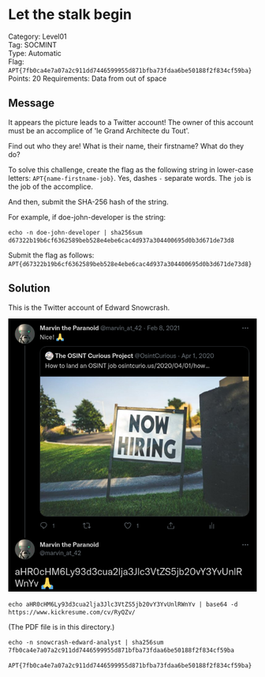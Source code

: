# Let the stalk begin

Category: Level01  
Tag: SOCMINT  
Type: Automatic  
Flag: `APT{7fb0ca4e7a07a2c911dd7446599955d871bfba73fdaa6be50188f2f834cf59ba}`  
Points: 20
Requirements: Data from out of space

## Message

It appears the picture leads to a Twitter account! The owner of this account must be an accomplice of 'le Grand Architecte du Tout'.

Find out who they are! What is their name, their firstname? What do they do?

To solve this challenge, create the flag as the following string in lower-case letters: `APT{name-firstname-job}`. Yes, dashes `-` separate words. The `job` is the job of the accomplice.

And then, submit the SHA-256 hash of the string.

For example, if doe-john-developer is the string:
```
echo -n doe-john-developer | sha256sum
d67322b19b6cf6362589beb528e4ebe6cac4d937a304400695d0b3d671de73d8
```

Submit the flag as follows:  
`APT{d67322b19b6cf6362589beb528e4ebe6cac4d937a304400695d0b3d671de73d8}`

## Solution

This is the Twitter account of Edward Snowcrash.

![img](screen.png)

```
echo aHR0cHM6Ly93d3cua2lja3Jlc3VtZS5jb20vY3YvUnlRWnYv | base64 -d
https://www.kickresume.com/cv/RyQZv/
```

(The PDF file is in this directory.)

```
echo -n snowcrash-edward-analyst | sha256sum
7fb0ca4e7a07a2c911dd7446599955d871bfba73fdaa6be50188f2f834cf59ba
```

`APT{7fb0ca4e7a07a2c911dd7446599955d871bfba73fdaa6be50188f2f834cf59ba}`
